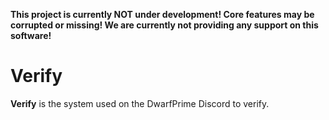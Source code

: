 **This project is currently NOT under development! Core features may be corrupted or missing! We are currently not providing any support on this software!**

# Verify
**Verify** is the system used on the DwarfPrime Discord to verify.
